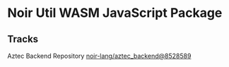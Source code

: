 # Noir Util WASM JavaScript Package

## Tracks

Aztec Backend Repository [noir-lang/aztec_backend@8528589](https://github.com/noir-lang/aztec_backend/tree/8528589cd82324b58d979a078af8feff81f39831)
